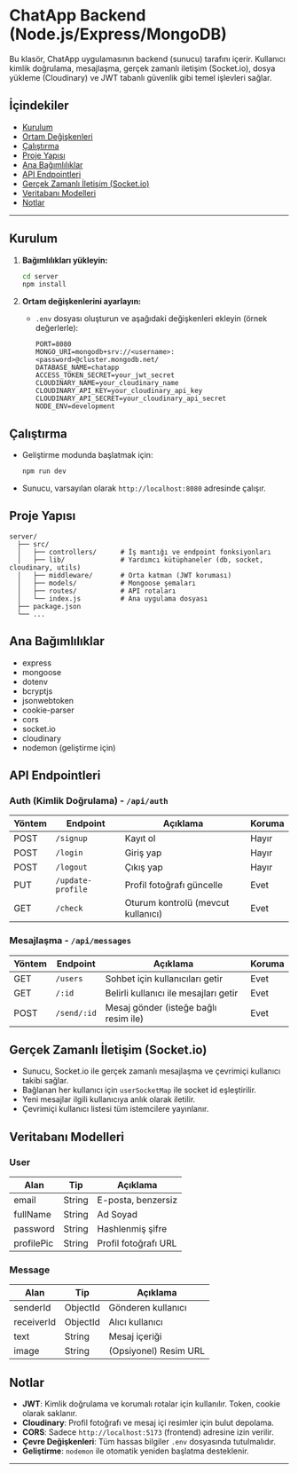 # ChatApp Backend (Node.js/Express/MongoDB)

Bu klasör, ChatApp uygulamasının backend (sunucu) tarafını içerir. Kullanıcı kimlik doğrulama, mesajlaşma, gerçek zamanlı iletişim (Socket.io), dosya yükleme (Cloudinary) ve JWT tabanlı güvenlik gibi temel işlevleri sağlar.

## İçindekiler

- [Kurulum](#kurulum)
- [Ortam Değişkenleri](#ortam-değişkenleri)
- [Çalıştırma](#çalıştırma)
- [Proje Yapısı](#proje-yapısı)
- [Ana Bağımlılıklar](#ana-bağımlılıklar)
- [API Endpointleri](#api-endpointleri)
- [Gerçek Zamanlı İletişim (Socket.io)](#gerçek-zamanlı-iletişim-socketio)
- [Veritabanı Modelleri](#veritabanı-modelleri)
- [Notlar](#notlar)

---

## Kurulum

1. **Bağımlılıkları yükleyin:**
   ```bash
   cd server
   npm install
   ```

2. **Ortam değişkenlerini ayarlayın:**
   - `.env` dosyası oluşturun ve aşağıdaki değişkenleri ekleyin (örnek değerlerle):

     ```
     PORT=8080
     MONGO_URI=mongodb+srv://<username>:<password>@cluster.mongodb.net/
     DATABASE_NAME=chatapp
     ACCESS_TOKEN_SECRET=your_jwt_secret
     CLOUDINARY_NAME=your_cloudinary_name
     CLOUDINARY_API_KEY=your_cloudinary_api_key
     CLOUDINARY_API_SECRET=your_cloudinary_api_secret
     NODE_ENV=development
     ```

## Çalıştırma

- Geliştirme modunda başlatmak için:
  ```bash
  npm run dev
  ```
- Sunucu, varsayılan olarak `http://localhost:8080` adresinde çalışır.

## Proje Yapısı

```
server/
  ├── src/
  │   ├── controllers/      # İş mantığı ve endpoint fonksiyonları
  │   ├── lib/              # Yardımcı kütüphaneler (db, socket, cloudinary, utils)
  │   ├── middleware/       # Orta katman (JWT koruması)
  │   ├── models/           # Mongoose şemaları
  │   ├── routes/           # API rotaları
  │   └── index.js          # Ana uygulama dosyası
  ├── package.json
  └── ...
```

## Ana Bağımlılıklar

- express
- mongoose
- dotenv
- bcryptjs
- jsonwebtoken
- cookie-parser
- cors
- socket.io
- cloudinary
- nodemon (geliştirme için)

## API Endpointleri

### Auth (Kimlik Doğrulama) - `/api/auth`

| Yöntem | Endpoint             | Açıklama                        | Koruma   |
|--------|----------------------|---------------------------------|----------|
| POST   | `/signup`            | Kayıt ol                        | Hayır    |
| POST   | `/login`             | Giriş yap                       | Hayır    |
| POST   | `/logout`            | Çıkış yap                       | Hayır    |
| PUT    | `/update-profile`    | Profil fotoğrafı güncelle        | Evet     |
| GET    | `/check`             | Oturum kontrolü (mevcut kullanıcı)| Evet   |

### Mesajlaşma - `/api/messages`

| Yöntem | Endpoint             | Açıklama                        | Koruma   |
|--------|----------------------|---------------------------------|----------|
| GET    | `/users`             | Sohbet için kullanıcıları getir | Evet     |
| GET    | `/:id`               | Belirli kullanıcı ile mesajları getir | Evet |
| POST   | `/send/:id`          | Mesaj gönder (isteğe bağlı resim ile) | Evet |

## Gerçek Zamanlı İletişim (Socket.io)

- Sunucu, Socket.io ile gerçek zamanlı mesajlaşma ve çevrimiçi kullanıcı takibi sağlar.
- Bağlanan her kullanıcı için `userSocketMap` ile socket id eşleştirilir.
- Yeni mesajlar ilgili kullanıcıya anlık olarak iletilir.
- Çevrimiçi kullanıcı listesi tüm istemcilere yayınlanır.

## Veritabanı Modelleri

### User

| Alan       | Tip     | Açıklama                |
|------------|---------|------------------------|
| email      | String  | E-posta, benzersiz     |
| fullName   | String  | Ad Soyad               |
| password   | String  | Hashlenmiş şifre       |
| profilePic | String  | Profil fotoğrafı URL    |

### Message

| Alan       | Tip     | Açıklama                |
|------------|---------|------------------------|
| senderId   | ObjectId| Gönderen kullanıcı     |
| receiverId | ObjectId| Alıcı kullanıcı        |
| text       | String  | Mesaj içeriği          |
| image      | String  | (Opsiyonel) Resim URL  |

## Notlar

- **JWT**: Kimlik doğrulama ve korumalı rotalar için kullanılır. Token, cookie olarak saklanır.
- **Cloudinary**: Profil fotoğrafı ve mesaj içi resimler için bulut depolama.
- **CORS**: Sadece `http://localhost:5173` (frontend) adresine izin verilir.
- **Çevre Değişkenleri**: Tüm hassas bilgiler `.env` dosyasında tutulmalıdır.
- **Geliştirme**: `nodemon` ile otomatik yeniden başlatma desteklenir.

--- 
